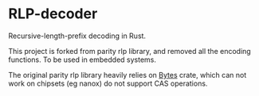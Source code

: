 # RLP-decoder

Recursive-length-prefix decoding in Rust.

This project is forked from parity rlp library, and removed all the encoding functions. To be used in embedded systems.

The original parity rlp library heavily relies on [Bytes](https://github.com/tokio-rs/bytes) crate, which can not work on chipsets (eg nanox) do not support CAS operations. 
